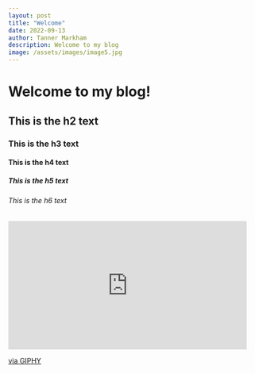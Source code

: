```yaml
---
layout: post
title: "Welcome"
date: 2022-09-13
author: Tanner Markham
description: Welcome to my blog
image: /assets/images/image5.jpg
---
```


# Welcome to my blog!

## This is the h2 text

### This is the h3 text

#### This is the h4 text

##### This is the h5 text

###### This is the h6 text

<iframe src="https://giphy.com/embed/ZqlvCTNHpqrio" width="480" height="259" frameBorder="0" class="giphy-embed" allowFullScreen></iframe><p><a href="https://giphy.com/gifs/laughing-despicable-me-minions-ZqlvCTNHpqrio">via GIPHY</a></p>
